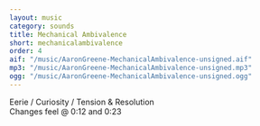 ```yaml
---
layout: music
category: sounds
title: Mechanical Ambivalence
short: mechanicalambivalence
order: 4
aif: "/music/AaronGreene-MechanicalAmbivalence-unsigned.aif"
mp3: "/music/AaronGreene-MechanicalAmbivalence-unsigned.mp3"
ogg: "/music/AaronGreene-MechanicalAmbivalence-unsigned.ogg"
---
```


Eerie / Curiosity / Tension & Resolution<br />
Changes feel @ 0:12 and 0:23<br />
<br />